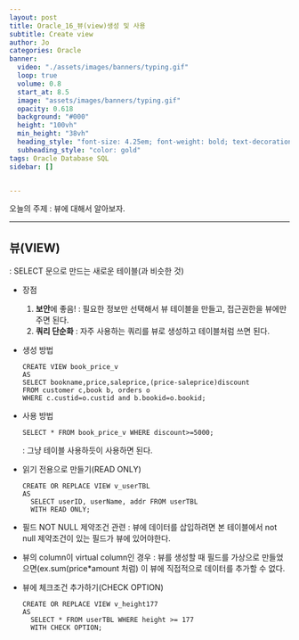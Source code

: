 ```yaml
---
layout: post
title: Oracle_16_뷰(view)생성 및 사용
subtitle: Create view
author: Jo
categories: Oracle
banner:
  video: "./assets/images/banners/typing.gif"
  loop: true
  volume: 0.8
  start_at: 8.5
  image: "assets/images/banners/typing.gif"
  opacity: 0.618
  background: "#000"
  height: "100vh"
  min_height: "38vh"
  heading_style: "font-size: 4.25em; font-weight: bold; text-decoration: underline"
  subheading_style: "color: gold"
tags: Oracle Database SQL
sidebar: []


---
```


오늘의 주제 : 뷰에 대해서 알아보자. <br>
 * * *


## 뷰(VIEW)
: SELECT 문으로 만드는 새로운 테이블(과 비슷한 것)
- 장점
  1. <b>보안</b>에 좋음! : 필요한 정보만 선택해서 뷰 테이블을 만들고, 접근권한을 뷰에만 주면 된다.
  2. <b>쿼리 단순화</b> : 자주 사용하는 쿼리를 뷰로 생성하고 테이블처럼 쓰면 된다.
- 생성 방법
  ```oracle
  CREATE VIEW book_price_v
  AS
  SELECT bookname,price,saleprice,(price-saleprice)discount
  FROM customer c,book b, orders o
  WHERE c.custid=o.custid and b.bookid=o.bookid;
  ```
- 사용 방법
  ```oracle
  SELECT * FROM book_price_v WHERE discount>=5000;
  ```
  : 그냥 테이블 사용하듯이 사용하면 된다.

- 읽기 전용으로 만들기(READ ONLY)
  ```oracle
  CREATE OR REPLACE VIEW v_userTBL
  AS
	SELECT userID, userName, addr FROM userTBL
	WITH READ ONLY;
  ```

- 필드 NOT NULL 제약조건 관련
  : 뷰에 데이터를 삽입하려면 본 테이블에서 not null 제약조건이 있는 필드가 뷰에 있어야한다.

- 뷰의 column이 virtual column인 경우
  : 뷰를 생성할 때 필드를 가상으로 만들었으면(ex.sum(price*amount 처럼) 이 뷰에 직접적으로 데이터를 추가할 수 없다.

- 뷰에 체크조건 추가하기(CHECK OPTION)
  ```oracle
  CREATE OR REPLACE VIEW v_height177
  AS
	SELECT * FROM userTBL WHERE height >= 177
    WITH CHECK OPTION;
    ```






